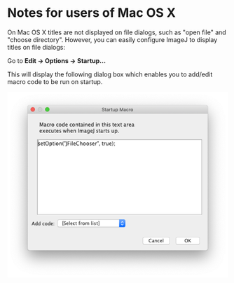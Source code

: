 # Notes for users of Mac OS X

On Mac OS X titles are not displayed on file dialogs, such as "open file" and "choose directory". However, you can easily configure ImageJ to display titles on file dialogs:

Go to **Edit -> Options -> Startup...**

This will display the following dialog box which enables you to add/edit macro code to be run on startup.

![startup macro](img/startup_macro.png)

```setOption("JFileChooser", true);
